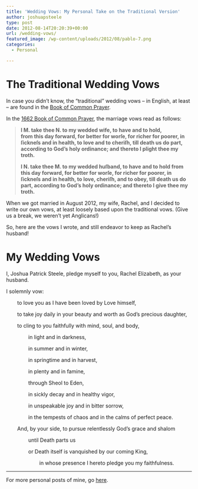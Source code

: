 ```yaml
---
title: 'Wedding Vows: My Personal Take on the Traditional Version'
author: joshuapsteele
type: post
date: 2012-08-14T20:20:39+00:00
url: /wedding-vows/
featured_image: /wp-content/uploads/2012/08/pablo-7.png
categories:
  - Personal

---
```

# The Traditional Wedding Vows

In case you didn&#8217;t know, the &#8220;traditional&#8221; wedding vows &#8211; in English, at least &#8211; are found in the <a href="http://www.bcponline.org/" target="_blank" rel="noopener">Book of Common Prayer</a>.

In the <a href="http://justus.anglican.org/resources/bcp/1662/baskerville.htm" target="_blank" rel="noopener">1662 Book of Common Prayer</a>, the marriage vows read as follows:

> **I M. take thee N. to my wedded wife, to have and to hold,**  
> **from this day forward, for better for worſe, for richer for poorer, in ſickneſs and in health, to love and to cheriſh, till death us do part, according to God’s holy ordinance; and thereto I plight thee my troth.**
> 
> **I N. take thee M. to my wedded huſband, to have and to hold from this day forward, for better for worſe, for richer for poorer, in ſickneſs and in health, to love, cheriſh, and to obey, till death us do part, according to God’s holy ordinance; and thereto I give thee my troth.**

When we got married in August 2012, my wife, Rachel, and I decided to write our own vows, at least loosely based upon the traditional vows. (Give us a break, we weren&#8217;t yet Anglicans!)

So, here are the vows I wrote, and still endeavor to keep as Rachel&#8217;s husband!

# My Wedding Vows

I, Joshua Patrick Steele, pledge myself to you, Rachel Elizabeth, as your husband.

I solemnly vow:

<p style="padding-left: 30px;">
  to love you as I have been loved by Love himself,
</p>

<p style="padding-left: 30px;">
  to take joy daily in your beauty and worth as God’s precious daughter,
</p>

<p style="padding-left: 30px;">
  to cling to you faithfully with mind, soul, and body,
</p>

<p style="padding-left: 60px;">
  in light and in darkness,
</p>

<p style="padding-left: 60px;">
  in summer and in winter,
</p>

<p style="padding-left: 60px;">
  in springtime and in harvest,
</p>

<p style="padding-left: 60px;">
  in plenty and in famine,
</p>

<p style="padding-left: 60px;">
  through Sheol to Eden,
</p>

<p style="padding-left: 60px;">
  in sickly decay and in healthy vigor,
</p>

<p style="padding-left: 60px;">
  in unspeakable joy and in bitter sorrow,
</p>

<p style="padding-left: 60px;">
  in the tempests of chaos and in the calms of perfect peace.
</p>

<p style="padding-left: 30px;">
  And, by your side, to pursue relentlessly God’s grace and shalom
</p>

<p style="padding-left: 60px;">
  until Death parts us
</p>

<p style="padding-left: 60px;">
  or Death itself is vanquished by our coming King,
</p>

<p style="padding-left: 90px;">
  in whose presence I hereto pledge you my faithfulness.
</p>

* * *

For more personal posts of mine, go [here][1].

 [1]: https://joshuapsteele.com/category/personal/